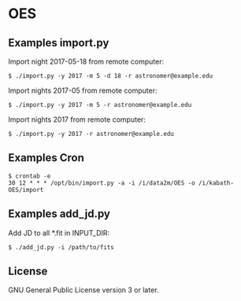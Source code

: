 OES
===

Examples import.py
------------------

Import night 2017-05-18 from remote computer:
```
$ ./import.py -y 2017 -m 5 -d 18 -r astronomer@example.edu
```

Import nights 2017-05 from remote computer:
```
$ ./import.py -y 2017 -m 5 -r astronomer@example.edu
```

Import nights 2017 from remote computer:
```
$ ./import.py -y 2017 -r astronomer@example.edu
```

Examples Cron
-------------

```
$ crontab -e
30 12 * * * /opt/bin/import.py -a -i /i/data2m/OES -o /i/kabath-OES/import
```

Examples add_jd.py
------------------

Add JD to all \*.fit in INPUT_DIR:
```
$ ./add_jd.py -i /path/to/fits
```

License
-------

GNU General Public License version 3 or later.

